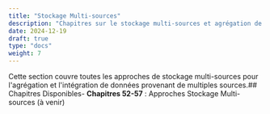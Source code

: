 ```yaml
---
title: "Stockage Multi-sources"
description: "Chapitres sur le stockage multi-sources et agrégation de données"
date: 2024-12-19
draft: true
type: "docs"
weight: 7
---
```

Cette section couvre toutes les approches de stockage multi-sources pour l'agrégation et l'intégration de données provenant de multiples sources.## Chapitres Disponibles- **Chapitres 52-57** : Approches Stockage Multi-sources (à venir)